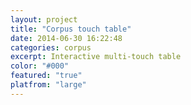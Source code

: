 ```yaml
---
layout: project
title: "Corpus touch table"
date: 2014-06-30 16:22:48
categories: corpus
excerpt: Interactive multi-touch table
color: "#000"
featured: "true"
platfrom: "large"
---
```

